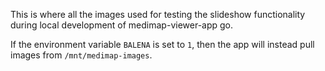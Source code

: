 This is where all the images used for testing the slideshow functionality during local development of medimap-viewer-app go.

If the environment variable `BALENA` is set to `1`, then the app will instead pull images from `/mnt/medimap-images`.
